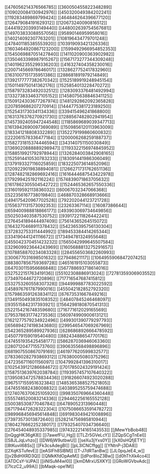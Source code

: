 [[476056214376566785]]
[[360050455822348289]]
[[109020084130942976]]
[[450320049384202241]]
[[119283489869799424]]
[[464846264396677120]]
[[126479084191629312]]
[[120673240090816512]]
[[444192203993149440]]
[[448002639754567681]]
[[149703833088557056]]
[[95890146959958016]]
[[140214092307763201]]
[[108196434779701248]]
[[478401185385553920]]
[[103919093421326336]]
[[1603464920867123200]]
[[1599492966954852353]]
[[1545069887051427840]]
[[1411020900363902982]]
[[1350463398987915267]]
[[1567173277344309248]]
[[1401962355299336203]]
[[416327404358230016]]
[[200714566978646017]]
[[1328627752417832960]]
[[1631007151735951386]]
[[288681891979214849]]
[[1392177777382670342]]
[[1525189919248945154]]
[[1501149750141362176]]
[[1525854013228470272]]
[[1587973283492032512]]
[[1283093376481492994]]
[[1332738334637105152]]
[[1458075638846341125]]
[[1509124303677267974]]
[[1481292862092365828]]
[[207859686207270914]]
[[1444775381723189250]]
[[1525431730341134336]]
[[339415496241868800]]
[[1631376376270921730]]
[[1288567482802941954]]
[[1457392405947244548]]
[[1185869689039347713]]
[[1613942690097369089]]
[[1509856120113963009]]
[[183341218808332289]]
[[1352279199860600832]]
[[222061578336477184]]
[[1200006268259188737]]
[[1582731815374446594]]
[[343140751150030849]]
[[1369020888889298947]]
[[1193322156974845952]]
[[1588519921792978944]]
[[1326284003842908165]]
[[1525914410530783233]]
[[183091441986306049]]
[[1379193327116025859]]
[[183225073614852096]]
[[1209229019838894081]]
[[1266271731762651136]]
[[1287482182869692416]]
[[1616444687543422978]]
[[179299425192116224]]
[[1574839071863705632]]
[[1617862305504542722]]
[[1524465362657550336]]
[[316019592113836032]]
[[60067032347066368]]
[[522356167738019840]]
[[468870328668913666]]
[[494175420967702528]]
[[792202044123721728]]
[[1556371131573092353]]
[[23263367114]]
[[16087386644]]
[[659400988818866177]]
[[493903069734649856]]
[[502503403587530752]]
[[939172211826442241]]
[[276454189444497409]]
[[75614365264515072]]
[[1643270468911378432]]
[[542365395756130304]]
[[372832753311444992]]
[[189453384414265344]]
[[334190441241116672]]
[[173494781324955648]]
[[455042370451423232]]
[[1565042999645507584]]
[[329609923644243969]]
[[1605688813275291657]]
[[1078858870234083328]]
[[284556503682260993]]
[[300677031698501632]]
[[27948621117]]
[[1064955906847207425]]
[[883807856759369728]]
[[465161915103055873]]
[[647030115956686848]]
[[567788693718614016]]
[[527522151763419136]]
[[55102308886913024]]
[[72781359306903552]]
[[73497044672720896]]
[[717716547687415812]]
[[532753260558307328]]
[[944999887783022592]]
[[458976761787990016]]
[[455042182852792320]]
[[1579863591263834112]]
[[67673531667849216]]
[[1349150493835108352]]
[[48407845246468097]]
[[935515842317393921]]
[[1564298180870541313]]
[[522154216748359680]]
[[716771612029165569]]
[[795378631774273536]]
[[560974990900613121]]
[[1621277579234922496]]
[[499301390779297793]]
[[656894274198343680]]
[[299546547069267969]]
[[542365289589927936]]
[[628686892666478592]]
[[450779159019540480]]
[[88243488654770176]]
[[474551935425458177]]
[[586287036946063360]]
[[280712047715573760]]
[[390635568498896896]]
[[681907550867079169]]
[[461977620599832577]]
[[783360282793869312]]
[[76380005080375296]]
[[472356711601156097]]
[[1047992841396310017]]
[[1025439121286684672]]
[[701785024329191424]]
[[1587513639762038784]]
[[1193957457107640322]]
[[1395083472578834436]]
[[918266074923020288]]
[[967517155951632384]]
[[1485365388527521805]]
[[474551682438008832]]
[[403895255759474688]]
[[1274076370625105920]]
[[998350769664360448]]
[[555748520083214336]]
[[294462256165552128]]
[[50038530877046784]]
[[64789052313960448]]
[[671794472628322304]]
[[1075086653591478272]]
[[989968456945614848]]
[[691983049421008896]]
[[73973573013872640]]
[[528214756985810944]]
[[180427666225238017]]
[[179325407034736640]]
[[276454048935337985]]
[[974322214165143553]]
[[jMewYbBob48]]
[[nQggHK36gK8]]
[[i7awefFU_Hg]]
[[TLZr5GVeLcY]]
[[ZQpSCgTnEeI]]
[[S8JLJqLvhzo]]
[[DW6jW9utbwU]]
[[seXu3jYxs0Y]]
[[kX0sHQfjETY]]
[[8tKuviI68Ss]]
[[Fk3csAdegBI]]
[[pL3lCNCffgg]]
[[YNtnP-j3DA8]]
[[2XqKSTufevE]]
[[eASIFh8SlBM]]
[[T-J7dRTanBw]]
[[JL0pqJeE4_w]]
[[jv2BdHXRD3Q]]
[[QMkKfdOpAeM]]
[[dPor8IoZ3Bw]]
[[d0hThXk4co4]]
[[ATDCsY-VJPA]]
[[iiNISuM4wl0]]
[[kmDMrxUSXKY]]
[[GRoWGVbvAdc]]
[[7IczC2_u99A]]
[[bMaqk-ope1M]]
